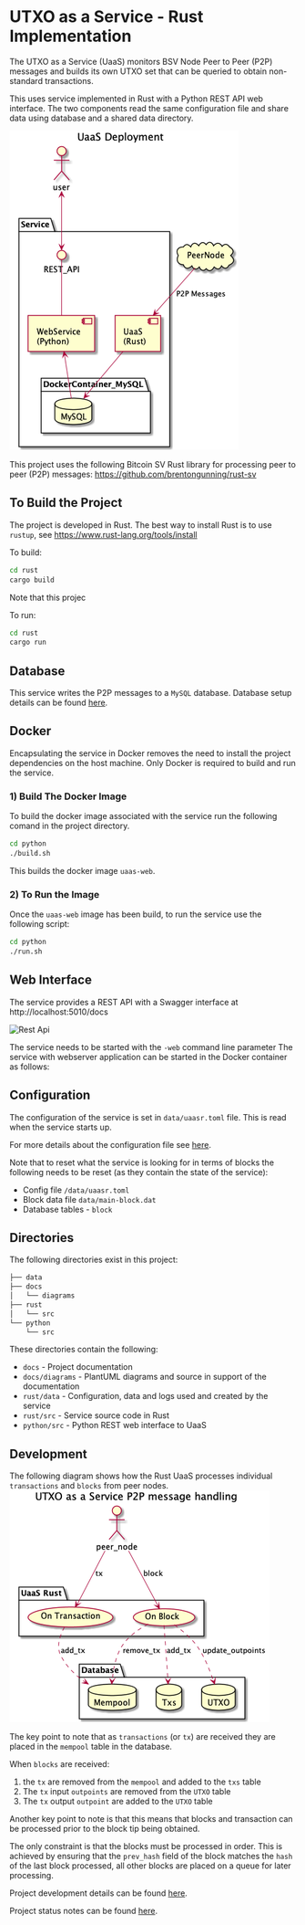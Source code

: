 # UTXO as a Service - Rust Implementation

 The UTXO as a Service (UaaS) monitors BSV Node Peer to Peer (P2P) messages and builds its own UTXO set that can be queried to obtain non-standard transactions.

This uses service implemented in Rust with a Python REST API web interface.
The two components read the same configuration file and share data using database and a shared data directory.

![Service Deployment](docs/diagrams/deployment.png)


This project uses the following Bitcoin SV Rust library for processing peer to peer (P2P) messages:
https://github.com/brentongunning/rust-sv


## To Build the Project
The project is developed in Rust.
The best way to install Rust is to use `rustup`, see https://www.rust-lang.org/tools/install

To build:
```bash
cd rust
cargo build
```
Note that this projec


To run:
```bash
cd rust
cargo run
```

## Database
This service writes the P2P messages to a `MySQL` database.
Database setup details can be found [here](docs/Database.md).

## Docker
Encapsulating the service in Docker removes the need to install the project dependencies on the host machine.
Only Docker is required to build and run the service.
### 1) Build The Docker Image
To build the docker image associated with the service run the following comand in the project directory.
```bash
cd python
./build.sh
```
This builds the docker image `uaas-web`.
### 2) To Run the Image
Once the `uaas-web` image has been build, to run the service use the following script:
```bash
cd python
./run.sh
```
## Web Interface
The service provides a REST API with a Swagger interface at http://localhost:5010/docs

![Rest Api](docs/diagrams/UaaS_REST_API.png)

The service needs to be started with the `-web` command line parameter
The service with webserver application can be started in the Docker container as follows:

## Configuration
The configuration of the service is set in `data/uaasr.toml` file.
This is read when the service starts up.

For more details about the configuration file see [here](docs/Configuration.md).

Note that to reset what the service is looking for in terms of blocks the following needs to be reset (as they contain the state of the service):
* Config file `/data/uaasr.toml`
* Block data file `data/main-block.dat`
* Database tables - `block`


## Directories
The following directories exist in this project:
```
├── data
├── docs
│   └── diagrams
├── rust
│   └── src
└── python
    └── src

```
These directories contain the following:
* `docs` - Project documentation
* `docs/diagrams` - PlantUML diagrams and source in support of the documentation
* `rust/data` - Configuration, data and logs used and created by the service
* `rust/src` - Service source code in Rust
* `python/src` - Python REST web interface to UaaS





## Development
The following diagram shows how the Rust UaaS processes individual `transactions` and `blocks` from peer nodes.
![Usecase](docs/diagrams/usecase.png)

The key point to note that as `transactions` (or `tx`) are received they are placed in the `mempool` table in the database.

When `blocks` are received:
1) the `tx` are removed from the `mempool` and added to the `txs` table
2) The `tx` input `outpoints` are removed from the `UTXO` table
3) The `tx` output `outpoint` are added to the `UTXO` table


Another key point to note is that this means that blocks and transaction can be processed prior to the block tip being obtained.

The only constraint is that the blocks must be processed in order. This is achieved by ensuring that the `prev_hash` field of the block matches the `hash` of the last block processed, all other blocks are placed on a queue for later processing.

Project development details can be found [here](docs/Development.md).

Project status notes can be found [here](docs/Project.md).
